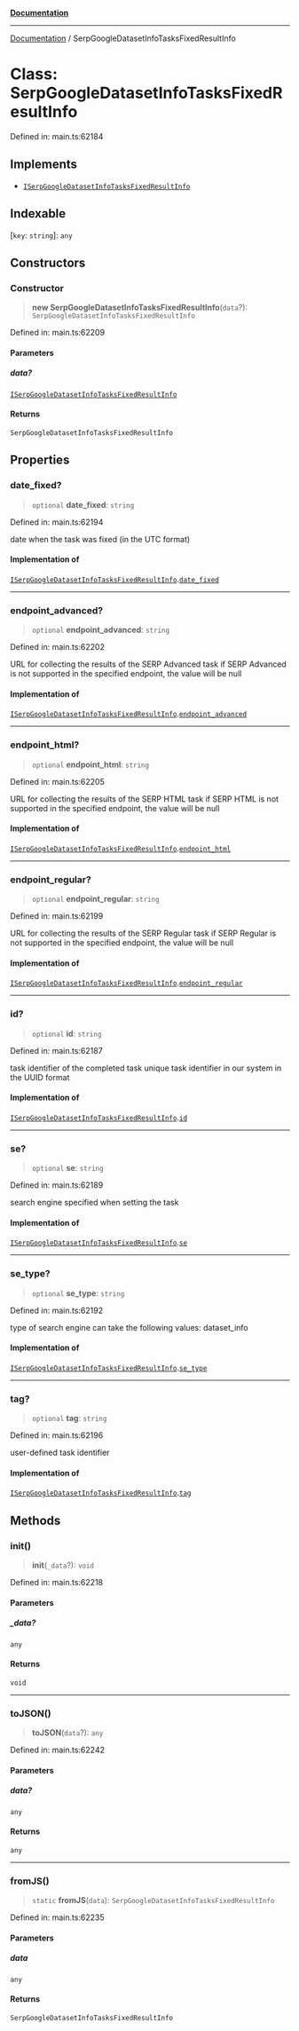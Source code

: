 [**Documentation**](../README.md)

***

[Documentation](../README.md) / SerpGoogleDatasetInfoTasksFixedResultInfo

# Class: SerpGoogleDatasetInfoTasksFixedResultInfo

Defined in: main.ts:62184

## Implements

- [`ISerpGoogleDatasetInfoTasksFixedResultInfo`](../interfaces/ISerpGoogleDatasetInfoTasksFixedResultInfo.md)

## Indexable

\[`key`: `string`\]: `any`

## Constructors

### Constructor

> **new SerpGoogleDatasetInfoTasksFixedResultInfo**(`data`?): `SerpGoogleDatasetInfoTasksFixedResultInfo`

Defined in: main.ts:62209

#### Parameters

##### data?

[`ISerpGoogleDatasetInfoTasksFixedResultInfo`](../interfaces/ISerpGoogleDatasetInfoTasksFixedResultInfo.md)

#### Returns

`SerpGoogleDatasetInfoTasksFixedResultInfo`

## Properties

### date\_fixed?

> `optional` **date\_fixed**: `string`

Defined in: main.ts:62194

date when the task was fixed (in the UTC format)

#### Implementation of

[`ISerpGoogleDatasetInfoTasksFixedResultInfo`](../interfaces/ISerpGoogleDatasetInfoTasksFixedResultInfo.md).[`date_fixed`](../interfaces/ISerpGoogleDatasetInfoTasksFixedResultInfo.md#date_fixed)

***

### endpoint\_advanced?

> `optional` **endpoint\_advanced**: `string`

Defined in: main.ts:62202

URL for collecting the results of the SERP Advanced task
if SERP Advanced is not supported in the specified endpoint, the value will be null

#### Implementation of

[`ISerpGoogleDatasetInfoTasksFixedResultInfo`](../interfaces/ISerpGoogleDatasetInfoTasksFixedResultInfo.md).[`endpoint_advanced`](../interfaces/ISerpGoogleDatasetInfoTasksFixedResultInfo.md#endpoint_advanced)

***

### endpoint\_html?

> `optional` **endpoint\_html**: `string`

Defined in: main.ts:62205

URL for collecting the results of the SERP HTML task
if SERP HTML is not supported in the specified endpoint, the value will be null

#### Implementation of

[`ISerpGoogleDatasetInfoTasksFixedResultInfo`](../interfaces/ISerpGoogleDatasetInfoTasksFixedResultInfo.md).[`endpoint_html`](../interfaces/ISerpGoogleDatasetInfoTasksFixedResultInfo.md#endpoint_html)

***

### endpoint\_regular?

> `optional` **endpoint\_regular**: `string`

Defined in: main.ts:62199

URL for collecting the results of the SERP Regular task
if SERP Regular is not supported in the specified endpoint, the value will be null

#### Implementation of

[`ISerpGoogleDatasetInfoTasksFixedResultInfo`](../interfaces/ISerpGoogleDatasetInfoTasksFixedResultInfo.md).[`endpoint_regular`](../interfaces/ISerpGoogleDatasetInfoTasksFixedResultInfo.md#endpoint_regular)

***

### id?

> `optional` **id**: `string`

Defined in: main.ts:62187

task identifier of the completed task
unique task identifier in our system in the UUID format

#### Implementation of

[`ISerpGoogleDatasetInfoTasksFixedResultInfo`](../interfaces/ISerpGoogleDatasetInfoTasksFixedResultInfo.md).[`id`](../interfaces/ISerpGoogleDatasetInfoTasksFixedResultInfo.md#id)

***

### se?

> `optional` **se**: `string`

Defined in: main.ts:62189

search engine specified when setting the task

#### Implementation of

[`ISerpGoogleDatasetInfoTasksFixedResultInfo`](../interfaces/ISerpGoogleDatasetInfoTasksFixedResultInfo.md).[`se`](../interfaces/ISerpGoogleDatasetInfoTasksFixedResultInfo.md#se)

***

### se\_type?

> `optional` **se\_type**: `string`

Defined in: main.ts:62192

type of search engine
can take the following values: dataset_info

#### Implementation of

[`ISerpGoogleDatasetInfoTasksFixedResultInfo`](../interfaces/ISerpGoogleDatasetInfoTasksFixedResultInfo.md).[`se_type`](../interfaces/ISerpGoogleDatasetInfoTasksFixedResultInfo.md#se_type)

***

### tag?

> `optional` **tag**: `string`

Defined in: main.ts:62196

user-defined task identifier

#### Implementation of

[`ISerpGoogleDatasetInfoTasksFixedResultInfo`](../interfaces/ISerpGoogleDatasetInfoTasksFixedResultInfo.md).[`tag`](../interfaces/ISerpGoogleDatasetInfoTasksFixedResultInfo.md#tag)

## Methods

### init()

> **init**(`_data`?): `void`

Defined in: main.ts:62218

#### Parameters

##### \_data?

`any`

#### Returns

`void`

***

### toJSON()

> **toJSON**(`data`?): `any`

Defined in: main.ts:62242

#### Parameters

##### data?

`any`

#### Returns

`any`

***

### fromJS()

> `static` **fromJS**(`data`): `SerpGoogleDatasetInfoTasksFixedResultInfo`

Defined in: main.ts:62235

#### Parameters

##### data

`any`

#### Returns

`SerpGoogleDatasetInfoTasksFixedResultInfo`
